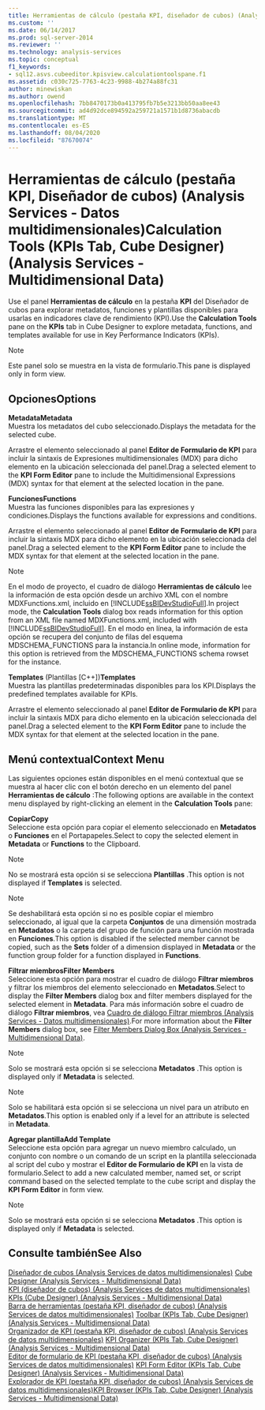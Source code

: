```yaml
---
title: Herramientas de cálculo (pestaña KPI, diseñador de cubos) (Analysis Services-datos multidimensionales) | Microsoft Docs
ms.custom: ''
ms.date: 06/14/2017
ms.prod: sql-server-2014
ms.reviewer: ''
ms.technology: analysis-services
ms.topic: conceptual
f1_keywords:
- sql12.asvs.cubeeditor.kpisview.calculationtoolspane.f1
ms.assetid: c030c725-7763-4c23-9988-4b274a88fc31
author: minewiskan
ms.author: owend
ms.openlocfilehash: 7bb8470173b0a413795fb7b5e3213bb50aa8ee43
ms.sourcegitcommit: ad4d92dce894592a259721a1571b1d8736abacdb
ms.translationtype: MT
ms.contentlocale: es-ES
ms.lasthandoff: 08/04/2020
ms.locfileid: "87670074"
---
```

# <a name="calculation-tools-kpis-tab-cube-designer-analysis-services---multidimensional-data"></a><span data-ttu-id="7b3ad-102">Herramientas de cálculo (pestaña KPI, Diseñador de cubos) (Analysis Services - Datos multidimensionales)</span><span class="sxs-lookup"><span data-stu-id="7b3ad-102">Calculation Tools (KPIs Tab, Cube Designer) (Analysis Services - Multidimensional Data)</span></span>
  <span data-ttu-id="7b3ad-103">Use el panel **Herramientas de cálculo** en la pestaña **KPI** del Diseñador de cubos para explorar metadatos, funciones y plantillas disponibles para usarlas en indicadores clave de rendimiento (KPI).</span><span class="sxs-lookup"><span data-stu-id="7b3ad-103">Use the **Calculation Tools** pane on the **KPIs** tab in Cube Designer to explore metadata, functions, and templates available for use in Key Performance Indicators (KPIs).</span></span>  
  
> [!NOTE]  
>  <span data-ttu-id="7b3ad-104">Este panel solo se muestra en la vista de formulario.</span><span class="sxs-lookup"><span data-stu-id="7b3ad-104">This pane is displayed only in form view.</span></span>  
  
## <a name="options"></a><span data-ttu-id="7b3ad-105">Opciones</span><span class="sxs-lookup"><span data-stu-id="7b3ad-105">Options</span></span>  
 <span data-ttu-id="7b3ad-106">**Metadata**</span><span class="sxs-lookup"><span data-stu-id="7b3ad-106">**Metadata**</span></span>  
 <span data-ttu-id="7b3ad-107">Muestra los metadatos del cubo seleccionado.</span><span class="sxs-lookup"><span data-stu-id="7b3ad-107">Displays the metadata for the selected cube.</span></span>  
  
 <span data-ttu-id="7b3ad-108">Arrastre el elemento seleccionado al panel **Editor de Formulario de KPI** para incluir la sintaxis de Expresiones multidimensionales (MDX) para dicho elemento en la ubicación seleccionada del panel.</span><span class="sxs-lookup"><span data-stu-id="7b3ad-108">Drag a selected element to the **KPI Form Editor** pane to include the Multidimensional Expressions (MDX) syntax for that element at the selected location in the pane.</span></span>  
  
 <span data-ttu-id="7b3ad-109">**Funciones**</span><span class="sxs-lookup"><span data-stu-id="7b3ad-109">**Functions**</span></span>  
 <span data-ttu-id="7b3ad-110">Muestra las funciones disponibles para las expresiones y condiciones.</span><span class="sxs-lookup"><span data-stu-id="7b3ad-110">Displays the functions available for expressions and conditions.</span></span>  
  
 <span data-ttu-id="7b3ad-111">Arrastre el elemento seleccionado al panel **Editor de Formulario de KPI** para incluir la sintaxis MDX para dicho elemento en la ubicación seleccionada del panel.</span><span class="sxs-lookup"><span data-stu-id="7b3ad-111">Drag a selected element to the **KPI Form Editor** pane to include the MDX syntax for that element at the selected location in the pane.</span></span>  
  
> [!NOTE]  
>  <span data-ttu-id="7b3ad-112">En el modo de proyecto, el cuadro de diálogo **Herramientas de cálculo** lee la información de esta opción desde un archivo XML con el nombre MDXFunctions.xml, incluido en [!INCLUDE[ssBIDevStudioFull](../includes/ssbidevstudiofull-md.md)].</span><span class="sxs-lookup"><span data-stu-id="7b3ad-112">In project mode, the **Calculation Tools** dialog box reads information for this option from an XML file named MDXFunctions.xml, included with [!INCLUDE[ssBIDevStudioFull](../includes/ssbidevstudiofull-md.md)].</span></span> <span data-ttu-id="7b3ad-113">En el modo en línea, la información de esta opción se recupera del conjunto de filas del esquema MDSCHEMA_FUNCTIONS para la instancia.</span><span class="sxs-lookup"><span data-stu-id="7b3ad-113">In online mode, information for this option is retrieved from the MDSCHEMA_FUNCTIONS schema rowset for the instance.</span></span>  
  
 <span data-ttu-id="7b3ad-114">**Templates** (Plantillas [C++])</span><span class="sxs-lookup"><span data-stu-id="7b3ad-114">**Templates**</span></span>  
 <span data-ttu-id="7b3ad-115">Muestra las plantillas predeterminadas disponibles para los KPI.</span><span class="sxs-lookup"><span data-stu-id="7b3ad-115">Displays the predefined templates available for KPIs.</span></span>  
  
 <span data-ttu-id="7b3ad-116">Arrastre el elemento seleccionado al panel **Editor de Formulario de KPI** para incluir la sintaxis MDX para dicho elemento en la ubicación seleccionada del panel.</span><span class="sxs-lookup"><span data-stu-id="7b3ad-116">Drag a selected element to the **KPI Form Editor** pane to include the MDX syntax for that element at the selected location in the pane.</span></span>  
  
## <a name="context-menu"></a><span data-ttu-id="7b3ad-117">Menú contextual</span><span class="sxs-lookup"><span data-stu-id="7b3ad-117">Context Menu</span></span>  
 <span data-ttu-id="7b3ad-118">Las siguientes opciones están disponibles en el menú contextual que se muestra al hacer clic con el botón derecho en un elemento del panel **Herramientas de cálculo** :</span><span class="sxs-lookup"><span data-stu-id="7b3ad-118">The following options are available in the context menu displayed by right-clicking an element in the **Calculation Tools** pane:</span></span>  
  
 <span data-ttu-id="7b3ad-119">**Copiar**</span><span class="sxs-lookup"><span data-stu-id="7b3ad-119">**Copy**</span></span>  
 <span data-ttu-id="7b3ad-120">Seleccione esta opción para copiar el elemento seleccionado en **Metadatos** o **Funciones** en el Portapapeles.</span><span class="sxs-lookup"><span data-stu-id="7b3ad-120">Select to copy the selected element in **Metadata** or **Functions** to the Clipboard.</span></span>  
  
> [!NOTE]  
>  <span data-ttu-id="7b3ad-121"> No se mostrará esta opción si se selecciona **Plantillas** .</span><span class="sxs-lookup"><span data-stu-id="7b3ad-121">This option is not displayed if **Templates** is selected.</span></span>  
  
> [!NOTE]  
>  <span data-ttu-id="7b3ad-122"> Se deshabilitará esta opción si no es posible copiar el miembro seleccionado, al igual que la carpeta **Conjuntos** de una dimensión mostrada en **Metadatos** o la carpeta del grupo de función para una función mostrada en **Funciones**.</span><span class="sxs-lookup"><span data-stu-id="7b3ad-122">This option is disabled if the selected member cannot be copied, such as the **Sets** folder of a dimension displayed in **Metadata** or the function group folder for a function displayed in **Functions**.</span></span>  
  
 <span data-ttu-id="7b3ad-123">**Filtrar miembros**</span><span class="sxs-lookup"><span data-stu-id="7b3ad-123">**Filter Members**</span></span>  
 <span data-ttu-id="7b3ad-124">Seleccione esta opción para mostrar el cuadro de diálogo **Filtrar miembros** y filtrar los miembros del elemento seleccionado en **Metadatos**.</span><span class="sxs-lookup"><span data-stu-id="7b3ad-124">Select to display the **Filter Members** dialog box and filter members displayed for the selected element in **Metadata**.</span></span> <span data-ttu-id="7b3ad-125">Para más información sobre el cuadro de diálogo **Filtrar miembros**, vea [Cuadro de diálogo Filtrar miembros &#40;Analysis Services - Datos multidimensionales&#41;](filter-members-dialog-box-analysis-services-multidimensional-data.md).</span><span class="sxs-lookup"><span data-stu-id="7b3ad-125">For more information about the **Filter Members** dialog box, see [Filter Members Dialog Box &#40;Analysis Services - Multidimensional Data&#41;](filter-members-dialog-box-analysis-services-multidimensional-data.md).</span></span>  
  
> [!NOTE]  
>  <span data-ttu-id="7b3ad-126"> Solo se mostrará esta opción si se selecciona **Metadatos** .</span><span class="sxs-lookup"><span data-stu-id="7b3ad-126">This option is displayed only if **Metadata** is selected.</span></span>  
  
> [!NOTE]  
>  <span data-ttu-id="7b3ad-127"> Solo se habilitará esta opción si se selecciona un nivel para un atributo en **Metadatos**.</span><span class="sxs-lookup"><span data-stu-id="7b3ad-127">This option is enabled only if a level for an attribute is selected in **Metadata**.</span></span>  
  
 <span data-ttu-id="7b3ad-128">**Agregar plantilla**</span><span class="sxs-lookup"><span data-stu-id="7b3ad-128">**Add Template**</span></span>  
 <span data-ttu-id="7b3ad-129">Seleccione esta opción para agregar un nuevo miembro calculado, un conjunto con nombre o un comando de un script en la plantilla seleccionada al script del cubo y mostrar el **Editor de Formulario de KPI** en la vista de formulario.</span><span class="sxs-lookup"><span data-stu-id="7b3ad-129">Select to add a new calculated member, named set, or script command based on the selected template to the cube script and display the **KPI Form Editor** in form view.</span></span>  
  
> [!NOTE]  
>  <span data-ttu-id="7b3ad-130"> Solo se mostrará esta opción si se selecciona **Metadatos** .</span><span class="sxs-lookup"><span data-stu-id="7b3ad-130">This option is displayed only if **Metadata** is selected.</span></span>  
  
## <a name="see-also"></a><span data-ttu-id="7b3ad-131">Consulte también</span><span class="sxs-lookup"><span data-stu-id="7b3ad-131">See Also</span></span>  
 <span data-ttu-id="7b3ad-132">[Diseñador de cubos &#40;Analysis Services de datos multidimensionales&#41;](cube-designer-analysis-services-multidimensional-data.md) </span><span class="sxs-lookup"><span data-stu-id="7b3ad-132">[Cube Designer &#40;Analysis Services - Multidimensional Data&#41;](cube-designer-analysis-services-multidimensional-data.md) </span></span>  
 <span data-ttu-id="7b3ad-133">[KPI &#40;diseñador de cubos&#41; &#40;Analysis Services de datos multidimensionales&#41;](kpis-cube-designer-analysis-services-multidimensional-data.md) </span><span class="sxs-lookup"><span data-stu-id="7b3ad-133">[KPIs &#40;Cube Designer&#41; &#40;Analysis Services - Multidimensional Data&#41;](kpis-cube-designer-analysis-services-multidimensional-data.md) </span></span>  
 <span data-ttu-id="7b3ad-134">[Barra de herramientas &#40;pestaña KPI, diseñador de cubos&#41; &#40;Analysis Services de datos multidimensionales&#41;](toolbar-kpis-tab-cube-designer-analysis-services-multidimensional-data.md) </span><span class="sxs-lookup"><span data-stu-id="7b3ad-134">[Toolbar &#40;KPIs Tab, Cube Designer&#41; &#40;Analysis Services - Multidimensional Data&#41;](toolbar-kpis-tab-cube-designer-analysis-services-multidimensional-data.md) </span></span>  
 <span data-ttu-id="7b3ad-135">[Organizador de KPI &#40;pestaña KPI, diseñador de cubos&#41; &#40;Analysis Services de datos multidimensionales&#41;](kpi-organizer-kpis-tab-cube-designer-analysis-services-multidimensional-data.md) </span><span class="sxs-lookup"><span data-stu-id="7b3ad-135">[KPI Organizer &#40;KPIs Tab, Cube Designer&#41; &#40;Analysis Services - Multidimensional Data&#41;](kpi-organizer-kpis-tab-cube-designer-analysis-services-multidimensional-data.md) </span></span>  
 <span data-ttu-id="7b3ad-136">[Editor de formulario de KPI &#40;pestaña KPI, diseñador de cubos&#41; &#40;Analysis Services de datos multidimensionales&#41;](kpi-form-editor-kpis-tab-cube-designer-analysis-services-multidimensional-data.md) </span><span class="sxs-lookup"><span data-stu-id="7b3ad-136">[KPI Form Editor &#40;KPIs Tab, Cube Designer&#41; &#40;Analysis Services - Multidimensional Data&#41;](kpi-form-editor-kpis-tab-cube-designer-analysis-services-multidimensional-data.md) </span></span>  
 [<span data-ttu-id="7b3ad-137">Explorador de KPI &#40;pestaña KPI, diseñador de cubos&#41; &#40;Analysis Services de datos multidimensionales&#41;</span><span class="sxs-lookup"><span data-stu-id="7b3ad-137">KPI Browser &#40;KPIs Tab, Cube Designer&#41; &#40;Analysis Services - Multidimensional Data&#41;</span></span>](kpi-browser-kpis-tab-cube-designer-analysis-services-multidimensional-data.md)  
  
  
